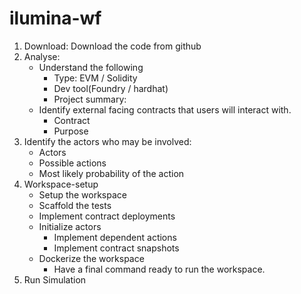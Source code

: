 # ilumina-wf

1. Download: Download the code from github
2. Analyse:
   - Understand the following
     - Type: EVM / Solidity
     - Dev tool(Foundry / hardhat)
     - Project summary:
   - Identify external facing contracts that users will interact with.
     - Contract
     - Purpose
3. Identify the actors who may be involved:
   - Actors
   - Possible actions
   - Most likely probability of the action
4. Workspace-setup
   - Setup the workspace
   - Scaffold the tests
   - Implement contract deployments
   - Initialize actors
     - Implement dependent actions
     - Implement contract snapshots
   - Dockerize the workspace
     - Have a final command ready to run the workspace.
5. Run Simulation
